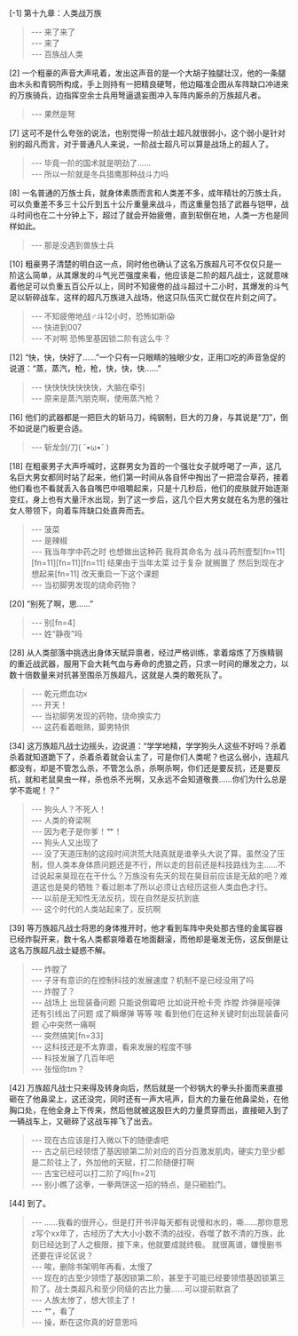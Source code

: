 
[-1] 第十九章：人类战万族
>--- 来了来了<br>
>--- 来了<br>
>--- 百族战人类<br>

[2] 一个粗豪的声音大声吼着，发出这声音的是一个大胡子独腿壮汉，他的一条腿由木头和青铜所构成，手上则持有一把精良硬弩，他边瞄准企图从车阵缺口冲进来的万族骑兵，边指挥空余士兵用弩逼退妄图冲入车阵内厮杀的万族超凡者。
>--- 果然是弩<br>

[7] 这可不是什么夸张的说法，也别觉得一阶战士超凡就很弱小，这个弱小是针对别的超凡而言，对于普通凡人来说，一阶战士超凡可以算是战场上的超人了。
>--- 毕竟一阶的国术就是明劲了……<br>
>--- 所以一阶就是冬兵猎鹰那种战斗力吗<br>

[8] 一名普通的万族士兵，就身体素质而言和人类差不多，成年精壮的万族士兵，可以负重差不多三十公斤到五十公斤重量来战斗，而这重量包括了武器与铠甲，战斗时间也在二十分钟上下，超过了就会开始疲倦，直到软倒在地，人类一方也是同样如此。
>--- 那是没遇到兽族士兵<br>

[10] 粗豪男子清楚的明白这一点，同时他也确认了这名万族超凡可不仅仅只是一阶这么简单，从其爆发的斗气光芒强度来看，他应该是二阶的超凡战士，这就意味着他足可以负重五百公斤以上，同时不知疲倦的战斗超过十二小时，其爆发的斗气足以斩碎战车，这样的超凡万族进入战场，他这只队伍灭亡就仅在片刻之间了。
>--- 不知疲倦地战♂斗12小时，恐怖如斯😱<br>
>--- 快进到007<br>
>--- 不对啊  恐怖里基因锁二阶有这么牛？<br>

[12] “快，快，快好了……”一个只有一只眼睛的独眼少女，正用口吃的声音急促的说道：“蒸，蒸汽，枪，枪，快，快，快……”
>--- 快快快快快快快，大脑在牵引<br>
>--- 原来是蒸汽朋克啊，使用蒸汽枪？<br>

[16] 他们的武器都是一把巨大的斩马刀，纯钢制，巨大的刀身，与其说是“刀”，倒不如说是门板更合适。
>--- 斩龙剑/刀( ˘•ω•˘ )<br>

[18] 在粗豪男子大声呼喊时，这群男女为首的一个强壮女子就呼喝了一声，这几名巨大男女都同时站了起来，他们第一时间从各自怀中掏出了一把混合草药，接着他们看也不看就丢入各自嘴巴中咀嚼起来，只是十几秒后，他们的皮肤就开始逐渐变红，身上也有大量汗水出现，到了这一步后，这几个巨大男女就在名为思的强壮女人带领下，向着车阵缺口处直奔而去。
>--- 菠菜<br>
>--- 是辣椒<br>
>--- 我当年学中药之时  也想做出这种药  我将其命名为 战斗药剂壹型[fn=11][fn=11][fn=11][fn=11]   结果由于当年太菜 过于复杂  就搁置了  然后到现在才想起来[fn=11]  改天重启一下这个课题<br>
>--- 当初脚男发现的烧命药物？<br>

[20] “别死了啊，思……”
>--- 别[fn=4]<br>
>--- 姓“静夜”吗<br>

[28] 从人类部落中挑选出身体天赋异禀者，经过严格训练，拿着熔炼了万族精钢的重近战武器，服用下会大耗气血与寿命的虎狼之药，只求一时间的爆发之力，以数十倍数量来对抗甚至围杀万族超凡，这就是人类的敢死队了。
>--- 乾元燃血功x<br>
>--- 开天！<br>
>--- 当初脚男发现的药物，烧命换实力<br>
>--- 这药看着眼熟，脚男特供<br>

[34] 这万族超凡战士边摇头，边说道：“学学地精，学学狗头人这些不好吗？杀着杀着就知道跪下了，杀着杀着就会认主了，可是你们人类呢？也这么弱小，连超凡都没有，却是不管怎么杀，不管怎么杀，杀啊杀啊，你们还是要反抗，还是要反抗，就和老鼠臭虫一样，杀也杀不光啊，又永远不会知道敬畏……你们为什么总是学不乖呢！？”
>--- 狗头人？不死人！<br>
>--- 人类的脊梁啊<br>
>--- 因为老子是你爹！艹！<br>
>--- 狗头人又出现了<br>
>--- 没了天道压制的这段时间洪荒大陆真就是谁拳头大说了算。虽然没了压制，但人类本身体质问题还是不行，所以走的目前还是科技路线为主……不过说起来昊现在在干什么？万族没有先天的现在昊目前应该是无敌的吧？难道这也是昊的牺牲？看过剧本了所以必须让古经历这些人类血色才行。<br>
>--- 以前是无知性无法反抗，现在自然是反抗到底<br>
>--- 这个时代的人类站起来了，反抗啊<br>

[39] 等万族超凡战士将思的身体推开时，他才看到车阵中央处那古怪的金属容器已经炸裂开来，数十名人类都哀嚎着在地面翻滚，而他却是毫发无伤，这反倒是让这名万族超凡战士疑惑不解。
>--- 炸膛了<br>
>--- 子牙有意识的在控制科技的发展速度？机制不是已经没用了吗<br>
>--- 炸膛了？<br>
>--- 战场上  出现装备问题  只能说倒霉吧  比如说开枪卡壳  炸膛 炸弹是哑弹 还有引线出了问题 成了瞬爆弹   等等  唉  看到他们在这种关键时刻出现装备问题 心中突然一痛啊<br>
>--- 突然搞笑[fn=33]<br>
>--- 这科技还是不太靠谱，看来发展的程度不够<br>
>--- 科技发展了几百年吧<br>
>--- 张恒你tm？<br>

[42] 万族超凡战士只来得及转身向后，然后就是一个砂锅大的拳头扑面而来直接砸在了他鼻梁上，这还没完，同时还有一声大吼声，巨大的力量在他鼻梁处，在他胸口处，在他全身上下传来，然后他就被这股巨大的力量贯穿而出，直接砸入到了一辆战车上，又砸碎了这战车摔飞了出去。
>--- 现在古应该是打入微以下的随便虐吧<br>
>--- 古之前已经领悟了基因锁第二阶对应的百分百激发肌肉，硬实力至少都是二阶往上了，外加他的天赋，打二阶随便打啊<br>
>--- 古宝已经可以打二阶了吗[fn=21]<br>
>--- 别小瞧了这拳，一拳两饼这一招的特点，是只砸脸门。<br>

[44] 到了。
>--- ……我看的很开心，但是打开书评每天都有说慢和水的，嘶……那你意思z写个xx年了，古经历了大大小小数不清的战役，吞噬了数不清的万族，此刻已经达到了人之极限，接下来，他就要成就终极。
就很离谱，嫌慢删书还要在评论区说？<br>
>--- 唉，删除书架明年再看，太慢了<br>
>--- 现在的古至少领悟了基因锁第二阶，甚至于可能已经要领悟基因锁第三阶了。战士类超凡和至少同级的古比力量……可以提前默哀了<br>
>--- 人族太惨了，想大领主了！<br>
>--- 艹，看了<br>
>--- 操，断在这你真的好意思吗<br>
